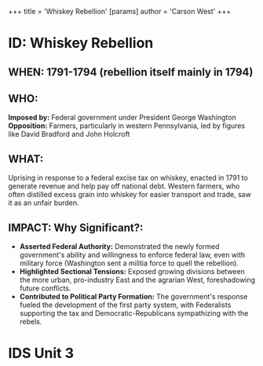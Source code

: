 +++
 title = 'Whiskey Rebellion'
[params]
	author = 'Carson West'
+++
# ID: Whiskey Rebellion 

## WHEN: 1791-1794 (rebellion itself mainly in 1794)

## WHO: 
**Imposed by:** Federal government under President George Washington 
**Opposition:** Farmers, particularly in western Pennsylvania, led by figures like David Bradford and John Holcroft 

## WHAT: 
Uprising in response to a federal excise tax on whiskey, enacted in 1791 to generate revenue and help pay off national debt. Western farmers, who often distilled excess grain into whiskey for easier transport and trade, saw it as an unfair burden.  

## IMPACT: Why Significant?: 
* **Asserted Federal Authority:** Demonstrated the newly formed government's ability and willingness to enforce federal law, even with military force (Washington sent a militia force to quell the rebellion).
* **Highlighted Sectional Tensions:**  Exposed growing divisions between the more urban, pro-industry East and the agrarian West, foreshadowing future conflicts.
* **Contributed to Political Party Formation:**  The government's response fueled the development of the first party system, with Federalists supporting the tax and Democratic-Republicans sympathizing with the rebels. 

# IDS Unit 3